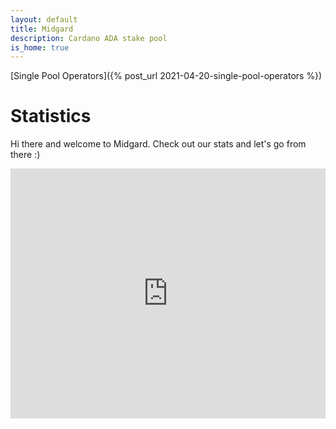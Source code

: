 ```yaml
---
layout: default
title: Midgard
description: Cardano ADA stake pool
is_home: true
---
```


[Single Pool Operators]({% post_url 2021-04-20-single-pool-operators %})

# Statistics

Hi there and welcome to Midgard. Check out our stats and let's go from there :)

<section>
	<iframe width="100%" height="400" frameborder="0" src="https://js.adapools.org/widget.html?pool=edbf17f6796a0434a8269f000cf2cba87452abf39c9967c8a318f456"><a href="https://adapools.org/pool/edbf17f6796a0434a8269f000cf2cba87452abf39c9967c8a318f456">Detail</a></iframe>
</section>

